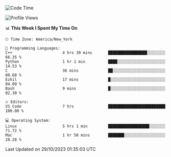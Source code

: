 <!--START_SECTION:waka-->
![Code Time](http://img.shields.io/badge/Code%20Time-573%20hrs%2040%20mins-blue)

![Profile Views](http://img.shields.io/badge/Profile%20Views-0-blue)

📊 **This Week I Spent My Time On** 

```text
🕑︎ Time Zone: America/New_York

💬 Programming Languages: 
C++                      4 hrs 39 mins       █████████████████░░░░░░░░   66.35 % 
Python                   1 hr 1 min          ████░░░░░░░░░░░░░░░░░░░░░   14.53 % 
C                        36 mins             ██░░░░░░░░░░░░░░░░░░░░░░░   08.68 % 
Ezhil                    17 mins             █░░░░░░░░░░░░░░░░░░░░░░░░   04.09 % 
Bash                     9 mins              █░░░░░░░░░░░░░░░░░░░░░░░░   02.30 % 

🔥 Editors: 
VS Code                  7 hrs               █████████████████████████   100.00 % 

💻 Operating System: 
Linux                    5 hrs 1 min         ██████████████████░░░░░░░   71.72 % 
Mac                      1 hr 58 mins        ███████░░░░░░░░░░░░░░░░░░   28.28 % 
```


 Last Updated on 29/10/2023 01:35:03 UTC
<!--END_SECTION:waka-->
